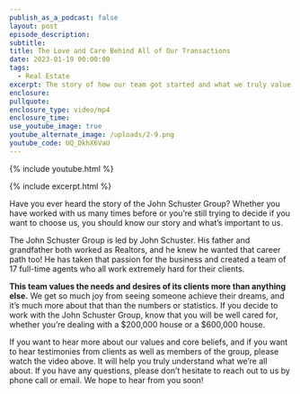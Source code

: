 ```yaml
---
publish_as_a_podcast: false
layout: post
episode_description:
subtitle:
title: The Love and Care Behind All of Our Transactions
date: 2023-01-19 00:00:00
tags:
  - Real Estate
excerpt: The story of how our team got started and what we truly value.
enclosure:
pullquote:
enclosure_type: video/mp4
enclosure_time:
use_youtube_image: true
youtube_alternate_image: /uploads/2-9.png
youtube_code: UQ_DkhX6VaU
---
```

{% include youtube.html %}

{% include excerpt.html %}

Have you ever heard the story of the John Schuster Group? Whether you have worked with us many times before or you’re still trying to decide if you want to choose us, you should know our story and what’s important to us.&nbsp;

The John Schuster Group is led by John Schuster. His father and grandfather both worked as Realtors, and he knew he wanted that career path too! He has taken that passion for the business and created a team of 17 full-time agents who all work extremely hard for their clients.&nbsp;

**This team values the needs and desires of its clients more than anything else.** We get so much joy from seeing someone achieve their dreams, and it’s much more about that than the numbers or statistics. If you decide to work with the John Schuster Group, know that you will be well cared for, whether you’re dealing with a $200,000 house or a $600,000 house.&nbsp;

If you want to hear more about our values and core beliefs, and if you want to hear testimonies from clients as well as members of the group, please watch the video above. It will help you truly understand what we’re all about. If you have any questions, please don’t hesitate to reach out to us by phone call or email. We hope to hear from you soon!